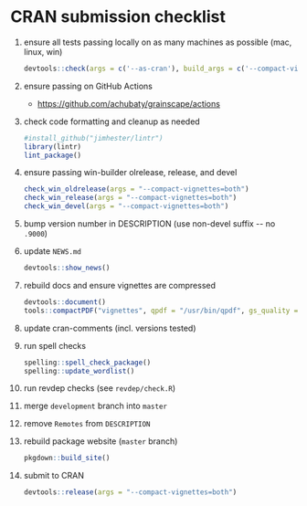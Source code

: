 # CRAN submission checklist

1. ensure all tests passing locally on as many machines as possible (mac, linux, win)

    ```r
    devtools::check(args = c('--as-cran'), build_args = c('--compact-vignettes=both'))
    ```

2. ensure passing on GitHub Actions

    * <https://github.com/achubaty/grainscape/actions>

2. check code formatting and cleanup as needed

    ```r
    #install_github("jimhester/lintr")
    library(lintr)
    lint_package()
    ```

3. ensure passing win-builder olrelease, release, and devel

    ```r
    check_win_oldrelease(args = "--compact-vignettes=both")
    check_win_release(args = "--compact-vignettes=both")
    check_win_devel(args = "--compact-vignettes=both")
    ```

4. bump version number in DESCRIPTION (use non-devel suffix -- no `.9000`)

5. update `NEWS.md`

    ```r
    devtools::show_news()
    ```

6. rebuild docs and ensure vignettes are compressed

   ```r
   devtools::document()
   tools::compactPDF("vignettes", qpdf = "/usr/bin/qpdf", gs_quality = "ebook")
   ```

7. update cran-comments (incl. versions tested)

8. run spell checks

   ```r
   spelling::spell_check_package()
   spelling::update_wordlist()
   ```

9. run revdep checks (see `revdep/check.R`)

10. merge `development` branch into `master`

11. remove `Remotes` from `DESCRIPTION`

12. rebuild package website (`master` branch)

    ```r
    pkgdown::build_site()
    ```

13. submit to CRAN 

    ```r
    devtools::release(args = "--compact-vignettes=both")
    ```
